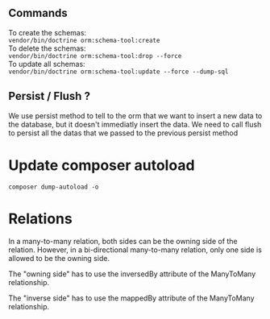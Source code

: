 ## Commands  
To create the schemas:  
`vendor/bin/doctrine orm:schema-tool:create`  
To delete the schemas:  
`vendor/bin/doctrine orm:schema-tool:drop --force`  
To update all schemas:  
`vendor/bin/doctrine orm:schema-tool:update --force --dump-sql`  

## Persist / Flush ?  
We use persist method to tell to the orm that we want to insert a new data to the database, but it doesn't immediatly insert the data. We need to call flush to persist all the datas that we passed to the previous persist method

# Update composer autoload  
`composer dump-autoload -o`

# Relations
In a many-to-many relation, both sides can be the owning side of the relation. However, in a bi-directional many-to-many relation, only one side is allowed to be the owning side.

The "owning side" has to use the inversedBy attribute of the ManyToMany relationship.

The "inverse side" has to use the mappedBy attribute of the ManyToMany relationship.
